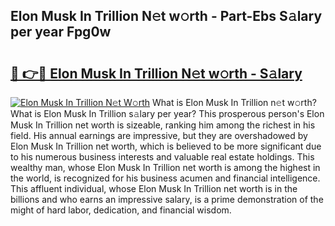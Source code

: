 ## Elon Musk In Trillion N𝚎t w𝚘rth - Part-Ebs S𝚊lary per year Fpg0w

# <h2><a href="http://gc3p3li.nevu.top/?p=Elon+Musk+In+Trillion">🔗 👉🔴 Elon Musk In Trillion N𝚎t w𝚘rth - S𝚊lary</a></h2>

[![Elon Musk In Trillion N𝚎t W𝚘rth](https://i.imgur.com/Oavwk0R.jpeg)](http://gc3p3li.nevu.top/?p=Elon+Musk+In+Trillion)
What is Elon Musk In Trillion n𝚎t w𝚘rth? What is Elon Musk In Trillion s𝚊lary per year?
This prosperous person's Elon Musk In Trillion net worth is sizeable, ranking him among the richest in his field. His annual earnings are impressive, but they are overshadowed by Elon Musk In Trillion net worth, which is believed to be more significant due to his numerous business interests and valuable real estate holdings. This wealthy man, whose Elon Musk In Trillion net worth is among the highest in the world, is recognized for his business acumen and financial intelligence. This affluent individual, whose Elon Musk In Trillion net worth is in the billions and who earns an impressive salary, is a prime demonstration of the might of hard labor, dedication, and financial wisdom.
